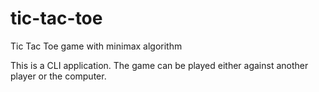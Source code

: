 # tic-tac-toe
Tic Tac Toe game with minimax algorithm

This is a CLI application.
The game can be played either against another player or the computer. 
